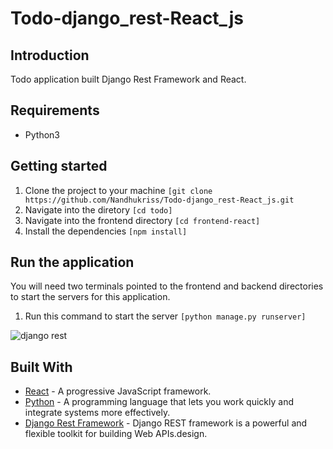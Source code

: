 # Todo-django_rest-React_js
## Introduction

Todo application built Django Rest Framework  and React.

## Requirements
* Python3

## Getting started
1. Clone the project to your machine ```[git clone https://github.com/Nandhukriss/Todo-django_rest-React_js.git```
2. Navigate into the diretory ```[cd todo]```
5. Navigate into the frontend directory ```[cd frontend-react]```
5. Install the dependencies ```[npm install]```

## Run the application
You will need two terminals pointed to the frontend and backend directories to start the servers for this application.

1. Run this command to start the server  ```[python manage.py runserver]```

![django rest](https://github.com/Nandhukriss/Todo-django_rest-React_js/assets/103727372/28ff69d0-2c40-42b3-9e76-7b9c017aa1df)

 

## Built With

* [React](https://reactjs.org) - A progressive JavaScript framework.
* [Python](https://www.python.org/) - A programming language that lets you work quickly and integrate systems more effectively.
* [Django Rest Framework]([http://djangoproject.org/](https://www.django-rest-framework.org/)) - Django REST framework is a powerful and flexible toolkit for building Web APIs.design.
